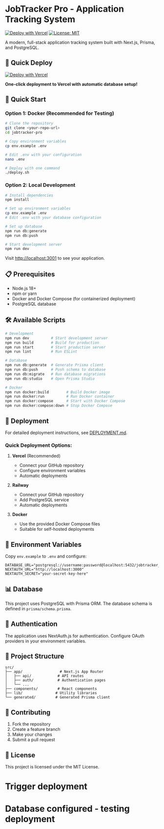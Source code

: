 # JobTracker Pro - Application Tracking System

[![Deploy with Vercel](https://vercel.com/button)](https://vercel.com/new/clone?repository-url=https://github.com/YOUR_USERNAME/jobtracker-pro)
[![License: MIT](https://img.shields.io/badge/License-MIT-yellow.svg)](https://opensource.org/licenses/MIT)

A modern, full-stack application tracking system built with Next.js, Prisma, and PostgreSQL.

## 🚀 Quick Deploy

[![Deploy with Vercel](https://vercel.com/button)](https://vercel.com/new/clone?repository-url=https://github.com/YOUR_USERNAME/jobtracker-pro)

**One-click deployment to Vercel with automatic database setup!**

## 🚀 Quick Start

### Option 1: Docker (Recommended for Testing)

```bash
# Clone the repository
git clone <your-repo-url>
cd jobtracker-pro

# Copy environment variables
cp env.example .env

# Edit .env with your configuration
nano .env

# Deploy with one command
./deploy.sh
```

### Option 2: Local Development

```bash
# Install dependencies
npm install

# Set up environment variables
cp env.example .env
# Edit .env with your database configuration

# Set up database
npm run db:generate
npm run db:push

# Start development server
npm run dev
```

Visit [http://localhost:3001](http://localhost:3001) to see your application.

## 📋 Prerequisites

- Node.js 18+
- npm or yarn
- Docker and Docker Compose (for containerized deployment)
- PostgreSQL database

## 🛠️ Available Scripts

```bash
# Development
npm run dev          # Start development server
npm run build        # Build for production
npm run start        # Start production server
npm run lint         # Run ESLint

# Database
npm run db:generate  # Generate Prisma client
npm run db:push      # Push schema to database
npm run db:migrate   # Run database migrations
npm run db:studio    # Open Prisma Studio

# Docker
npm run docker:build        # Build Docker image
npm run docker:run          # Run Docker container
npm run docker:compose      # Start with Docker Compose
npm run docker:compose:down # Stop Docker Compose
```

## 🚀 Deployment

For detailed deployment instructions, see [DEPLOYMENT.md](./DEPLOYMENT.md).

### Quick Deployment Options:

1. **Vercel** (Recommended)
   - Connect your GitHub repository
   - Configure environment variables
   - Automatic deployments

2. **Railway**
   - Connect your GitHub repository
   - Add PostgreSQL service
   - Automatic deployments

3. **Docker**
   - Use the provided Docker Compose files
   - Suitable for self-hosted deployments

## 🔧 Environment Variables

Copy `env.example` to `.env` and configure:

```env
DATABASE_URL="postgresql://username:password@localhost:5432/jobtracker_pro"
NEXTAUTH_URL="http://localhost:3000"
NEXTAUTH_SECRET="your-secret-key-here"
```

## 📊 Database

This project uses PostgreSQL with Prisma ORM. The database schema is defined in `prisma/schema.prisma`.

## 🔐 Authentication

The application uses NextAuth.js for authentication. Configure OAuth providers in your environment variables.

## 📁 Project Structure

```
src/
├── app/                 # Next.js App Router
│   ├── api/            # API routes
│   ├── auth/           # Authentication pages
│   └── ...
├── components/         # React components
├── lib/               # Utility libraries
└── generated/         # Generated Prisma client
```

## 🤝 Contributing

1. Fork the repository
2. Create a feature branch
3. Make your changes
4. Submit a pull request

## 📄 License

This project is licensed under the MIT License.
# Trigger deployment
# Database configured - testing deployment
